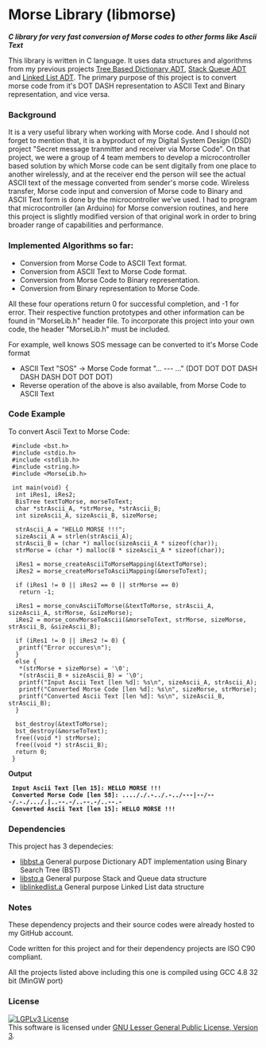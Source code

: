 # Morse Library (libmorse)
<b><i>C library for very fast conversion of Morse codes to other forms like Ascii Text</i></b>

This library is written in C language. It uses data structures and algorithms from my previous projects <a href="https://github.com/AKD92/Tree-Based-Dictionary-ADT">Tree Based Dictionary ADT</a>, <a href="https://github.com/AKD92/Stack-Queue-ADT">Stack Queue ADT</a> and <a href="https://github.com/AKD92/Linked-List-ADT">Linked List ADT</a>. The primary purpose of this project is to convert morse code from it's DOT DASH representation to ASCII Text and Binary representation, and vice versa.

### Background
It is a very useful library when working with Morse code. And I should not forget to mention that, it is a byproduct of my Digital System Design (DSD) project "Secret message tranmitter and receiver via Morse Code". On that project, we were a group of 4 team members to develop a microcontroller based solution by which Morse code can be sent digitally from one place to another wirelessly, and at the receiver end the person will see the actual ASCII text of the message converted from sender's morse code. Wireless transfer, Morse code input and conversion of Morse code to Binary and ASCII Text form is done by the microcontroller we've used. I had to program that microcontroller (an Arduino) for Morse conversion routines, and here this project is slightly modified version of that original work in order to bring broader range of capabilities and performance.

### Implemented Algorithms so far:
  * Conversion from Morse Code to ASCII Text format.
  * Conversion from ASCII Text to Morse Code format.
  * Conversion from Morse Code to Binary representation.
  * Conversion from Binary representation to Morse Code.

All these four operations return 0 for successful completion, and -1 for error. Their respective function prototypes and other information can be found in "MorseLib.h" header file. To incorporate this project into your own code, the header "MorseLib.h" must be included.

For example, well knows SOS message can be converted to it's Morse Code format
  * ASCII Text "SOS"		->		Morse Code format "... --- ..." (DOT DOT DOT DASH DASH DASH DOT DOT DOT)
  * Reverse operation of the above is also available, from Morse Code to ASCII Text

### Code Example
To convert Ascii Text to Morse Code:
<pre><code> #include &ltbst.h&gt
 #include &ltstdio.h&gt
 #include &ltstdlib.h&gt
 #include &ltstring.h&gt
 #include &ltMorseLib.h&gt
 
 int main(void) {
  int iRes1, iRes2;
  BisTree textToMorse, morseToText;
  char *strAscii_A, *strMorse, *strAscii_B;
  int sizeAscii_A, sizeAscii_B, sizeMorse;
  
  strAscii_A = "HELLO MORSE !!!";
  sizeAscii_A = strlen(strAscii_A);
  strAscii_B = (char *) malloc(sizeAscii_A * sizeof(char));
  strMorse = (char *) malloc(8 * sizeAscii_A * sizeof(char));
  
  iRes1 = morse_createAsciiToMorseMapping(&amptextToMorse);
  iRes2 = morse_createMorseToAsciiMapping(&ampmorseToText);
  
  if (iRes1 != 0 || iRes2 == 0 || strMorse == 0)
   return -1;
  
  iRes1 = morse_convAsciiToMorse(&amptextToMorse, strAscii_A, sizeAscii_A, strMorse, &ampsizeMorse);
  iRes2 = morse_convMorseToAscii(&ampmorseToText, strMorse, sizeMorse, strAscii_B, &ampsizeAscii_B);
  
  if (iRes1 != 0 || iRes2 != 0) {
   printf("Error occures\n");
  }
  else {
   *(strMorse + sizeMorse) = '\0';
   *(strAscii_B + sizeAscii_B) = '\0';
   printf("Input Ascii Text [len %d]: %s\n", sizeAscii_A, strAscii_A);
   printf("Converted Morse Code [len %d]: %s\n", sizeMorse, strMorse);
   printf("Converted Ascii Text [len %d]: %s\n", sizeAscii_B, strAscii_B);
  }
  
  bst_destroy(&amptextToMorse);
  bst_destroy(&ampmorseToText);
  free((void *) strMorse);
  free((void *) strAscii_B);
  return 0;
 }</code></pre>
 
 <b>Output</b>
 <pre><code> <b>Input Ascii Text [len 15]: HELLO MORSE !!!</b>
 <b>Converted Morse Code [len 58]: ...././.-../.-../---|--/---/.-./.../.|..--.-/..--.-/..--.-</b>
 <b>Converted Ascii Text [len 15]: HELLO MORSE !!!</b></code></pre>

### Dependencies
This project has 3 dependecies:
  * <a href="https://github.com/AKD92/Tree-Based-Dictionary-ADT">libbst.a</a>						General purpose Dictionary ADT implementation using Binary Search Tree (BST)
  * <a href="https://github.com/AKD92/Stack-Queue-ADT">libstq.a</a>			General purpose Stack and Queue data structure
  * <a href="https://github.com/AKD92/Linked-List-ADT">liblinkedlist.a</a>			General purpose Linked List data structure

### Notes
These dependency projects and their source codes were already hosted to my GitHub account.

Code written for this project and for their dependency projects are ISO C90 compliant.

All the projects listed above including this one is compiled using GCC 4.8 32 bit (MinGW port)

### License
<a rel="license" href="http://www.gnu.org/licenses/lgpl-3.0-standalone.html"><img alt="LGPLv3 License" style="border-width:0" src="http://www.gnu.org/graphics/lgplv3-147x51.png" /></a><br />This software is licensed under <a rel="license" href="http://www.gnu.org/licenses/lgpl-3.0-standalone.html">GNU Lesser General Public License, Version 3</a>.
